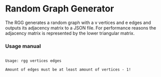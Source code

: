 # Random Graph Generator

The RGG generates a random graph with a v vertices and e edges and outputs its adjacency matrix to a JSON file.
For performance reasons the adjacency matrix is represented by the lower triangular matrix. 

### Usage manual

```console

Usage: rgg vertices edges

Amount of edges must be at least amount of vertices - 1!

```
